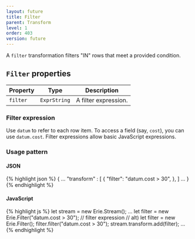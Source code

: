```yaml
---
layout: future
title: Filter
parent: Transform
level: 1
order: 403
version: future
---
```


A `filter` transformation filters "IN" rows that meet a provided condition.

## `Filter` properties

| Property | Type | Description |
| -------- | ---- | ----------- |
| `filter` | `ExprString` | A filter expression. |

### Filter expression

Use `datum` to refer to each row item.
To access a field (say, `cost`), you can use `datum.cost`.
Filter expressions allow basic JavaScript expressions.

### Usage pattern

<code-groups>
<code-group>
<h4>JSON</h4>
{% highlight json %}
{
  ...
  "transform" : [
    {
      "filter": "datum.cost > 30",
    },
  ]
  ...
}
{% endhighlight %}
</code-group>
<code-group>
<h4>JavaScript</h4>
{% highlight js %}
let stream = new Erie.Stream();
...
let filter = new Erie.Filter("datum.cost > 30"); // filter expression
// alt) let filter = new Erie.Filter(); filter.filter("datum.cost > 30");
stream.transform.add(filter);
...
{% endhighlight %}
</code-group>
</code-groups>

